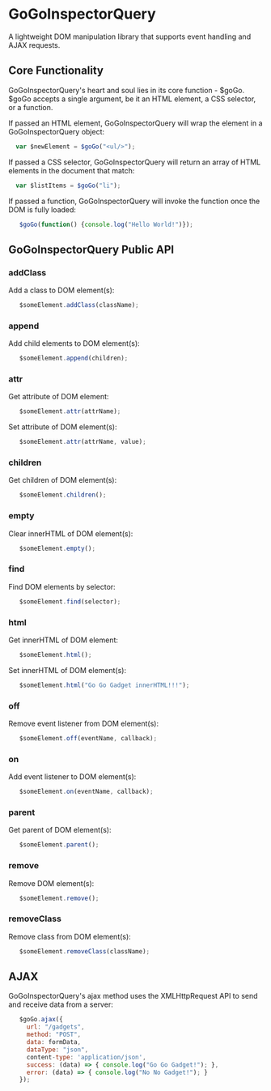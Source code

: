 # GoGoInspectorQuery

A lightweight DOM manipulation library that supports event handling and AJAX requests.


## Core Functionality

GoGoInspectorQuery's heart and soul lies in its core function - $goGo. $goGo accepts a single argument, be it an HTML element, a CSS selector, or a function.

If passed an HTML element, GoGoInspectorQuery will wrap the element in a GoGoInspectorQuery object:
```javascript
  var $newElement = $goGo("<ul/>");
  ```

If passed a CSS selector, GoGoInspectorQuery will return an array of HTML elements in the document that match:
```javascript
  var $listItems = $goGo("li");
  ```

If passed a function, GoGoInspectorQuery will invoke the function once the DOM is fully loaded:
```javascript
   $goGo(function() {console.log("Hello World!")});
  ```

## GoGoInspectorQuery Public API

### addClass
Add a class to DOM element(s):
```javascript
   $someElement.addClass(className);
  ```

### append
Add child elements to DOM element(s):
```javascript
   $someElement.append(children);
  ```

### attr
Get attribute of DOM element:
```javascript
   $someElement.attr(attrName);
  ```

Set attribute of DOM element(s):
```javascript
   $someElement.attr(attrName, value);
  ```

### children
Get children of DOM element(s):
```javascript
   $someElement.children();
  ```

### empty
Clear innerHTML of DOM element(s):
```javascript
   $someElement.empty();
  ```

### find
Find DOM elements by selector:
```javascript
   $someElement.find(selector);
  ```

### html
Get innerHTML of DOM element:
```javascript
   $someElement.html();
  ```

Set innerHTML of DOM element(s):
```javascript
   $someElement.html("Go Go Gadget innerHTML!!!");
  ```

### off
Remove event listener from DOM element(s):
```javascript
   $someElement.off(eventName, callback);
  ```

### on
Add event listener to DOM element(s):
```javascript
   $someElement.on(eventName, callback);
  ```

### parent
Get parent of DOM element(s):
```javascript
   $someElement.parent();
  ```

### remove
Remove DOM element(s):
```javascript
   $someElement.remove();
  ```

### removeClass
Remove class from DOM element(s):
```javascript
   $someElement.removeClass(className);
  ```

## AJAX
GoGoInspectorQuery's ajax method uses the XMLHttpRequest API to send and receive data from a server:
```javascript
   $goGo.ajax({
     url: "/gadgets",
     method: "POST",
     data: formData,
     dataType: "json",
     content-type: 'application/json',
     success: (data) => { console.log("Go Go Gadget!"); },
     error: (data) => { console.log("No No Gadget!"); }
   });
  ```
